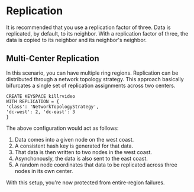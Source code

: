 # Replication

It is recommended that you use a replication factor of three.
Data is replicated, by default, to its neighbor.
With a replication factor of three, the data is copied to its neighbor and its neighbor's neighbor.

## Multi-Center Replication

In this scenario, you can have multiple ring regions.
Replication can be distributed through a network topology strategy.
This approach basically bifurcates a single set of replication assignments across two centers.

```cql
CREATE KEYSPACE killrvideo
WITH REPLICATION = {
'class': 'NetworkTopologyStrategy',
'dc-west': 2, 'dc-east': 3
}
```

The above configuration would act as follows:

1. Data comes into a given node on the west coast.
2. A consistent hash key is generated for that data.
3. That data is then written to two nodes in the west coast.
4. Asynchonously, the data is also sent to the east coast.
5. A random node coordinates that data to be replicated across three nodes in its own center.

With this setup, you're now protected from entire-region failures.

